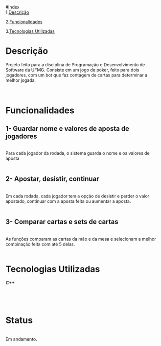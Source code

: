 #Index<br>
1.[Descrição](#Descrição)

2.[Funcionalidades](#funcionalidades) 

3.[Tecnologias Utilizadas](#tecnologias)

<h1 id = Descrição>Descrição</h1>  

Projeto feito para a disciplina de Programação e Desenvolvimento de Software da UFMG. Consiste em um jogo de poker, feito para dois jogadores, com um bot que faz contagem de cartas para determinar a melhor jogada.
<br><br><br>
<h1 id = funcionalidades>Funcionalidades</h1>

<h2>1- Guardar nome e valores de aposta de jogadores<br></h2>
<br>
Para cada jogador da rodada, o sistema guarda o nome e os valores de aposta<br><br>

<h2>2- Apostar, desistir, continuar</h2><br>
Em cada rodada, cada jogador tem a opção de desistir e perder o valor apostado, continuar com a aposta feita ou aumentar a aposta.<br><br>

<h2>3- Comparar cartas e sets de cartas</h2> <br>
As funções comparam as cartas da mão e da mesa e selecionam a melhor combinação feita com até 5 delas.<br><br>


<h1 id = Tecnologias>Tecnologias Utilizadas</h1>

<h5>C++</h4>
<br><br>

<h1 id -Bot>Status</h1><br>
Em andamento.








